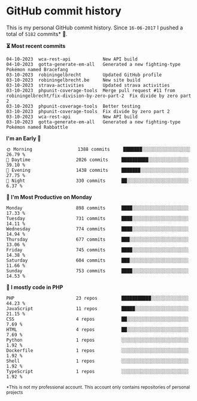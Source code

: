 # GitHub commit history
This is my personal GitHub commit history. Since <!--START_SECTION:first-commit-date-->`16-06-2017`<!--END_SECTION:first-commit-date--> I pushed a total of <!--START_SECTION:total-commit-count-->`5182`<!--END_SECTION:total-commit-count--> commits* 🎉.

<!--START_SECTION:most-recent-commits-->
**⏳ Most recent commits**
                                        
```text
04-10-2023  wca-rest-api            New API build
04-10-2023  gotta-generate-em-all   Generated a new fighting-type Pokémon named Bracefang
03-10-2023  robiningelbrecht        Updated GitHub profile
03-10-2023  robiningelbrecht.be     New site build
03-10-2023  strava-activities       Updated strava activities
03-10-2023  phpunit-coverage-tools  Merge pull request #11 from robiningelbrecht/fix-division-by-zero-part-2  Fix divide by zero part 2
03-10-2023  phpunit-coverage-tools  Better testing
03-10-2023  phpunit-coverage-tools  Fix divide by zero part 2
03-10-2023  wca-rest-api            New API build
03-10-2023  gotta-generate-em-all   Generated a new fighting-type Pokémon named Rabbattle
```
<!--END_SECTION:most-recent-commits-->  

<!--START_SECTION:commits-per-day-time-->
**I&#039;m an Early 🐤**

```text
🌞 Morning                 1388 commits     ███████░░░░░░░░░░░░░░░░░░   26.79 %
🌆 Daytime                 2026 commits     ██████████░░░░░░░░░░░░░░░   39.10 %
🌃 Evening                 1438 commits     ███████░░░░░░░░░░░░░░░░░░   27.75 %
🌙 Night                   330 commits      ██░░░░░░░░░░░░░░░░░░░░░░░   6.37 %
```
<!--END_SECTION:commits-per-day-time-->  

<!--START_SECTION:commits-per-weekday-->
**📅 I&#039;m Most Productive on Monday**

```text
Monday                    898 commits      ████░░░░░░░░░░░░░░░░░░░░░   17.33 %
Tuesday                   731 commits      ████░░░░░░░░░░░░░░░░░░░░░   14.11 %
Wednesday                 774 commits      ████░░░░░░░░░░░░░░░░░░░░░   14.94 %
Thursday                  677 commits      ███░░░░░░░░░░░░░░░░░░░░░░   13.06 %
Friday                    745 commits      ████░░░░░░░░░░░░░░░░░░░░░   14.38 %
Saturday                  604 commits      ███░░░░░░░░░░░░░░░░░░░░░░   11.66 %
Sunday                    753 commits      ████░░░░░░░░░░░░░░░░░░░░░   14.53 %
```
<!--END_SECTION:commits-per-weekday-->  

<!--START_SECTION:repos-per-language-->
**💬 I mostly code in PHP**

```text
PHP                       23 repos         ███████████░░░░░░░░░░░░░░   44.23 %
JavaScript                11 repos         █████░░░░░░░░░░░░░░░░░░░░   21.15 %
CSS                       4 repos          ██░░░░░░░░░░░░░░░░░░░░░░░   7.69 %
HTML                      4 repos          ██░░░░░░░░░░░░░░░░░░░░░░░   7.69 %
Python                    1 repos          ░░░░░░░░░░░░░░░░░░░░░░░░░   1.92 %
Dockerfile                1 repos          ░░░░░░░░░░░░░░░░░░░░░░░░░   1.92 %
Shell                     1 repos          ░░░░░░░░░░░░░░░░░░░░░░░░░   1.92 %
TypeScript                1 repos          ░░░░░░░░░░░░░░░░░░░░░░░░░   1.92 %
```
<!--END_SECTION:repos-per-language-->  

<sub>*This is not my professional account. This account only contains repositories of personal projects</sub>
